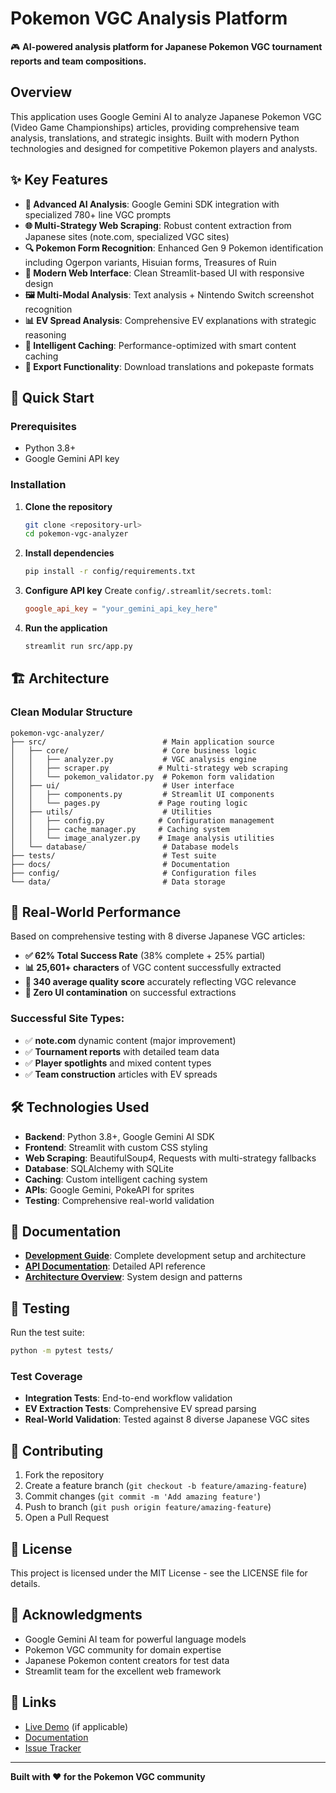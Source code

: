 # Pokemon VGC Analysis Platform

🎮 **AI-powered analysis platform for Japanese Pokemon VGC tournament reports and team compositions.**

## Overview

This application uses Google Gemini AI to analyze Japanese Pokemon VGC (Video Game Championships) articles, providing comprehensive team analysis, translations, and strategic insights. Built with modern Python technologies and designed for competitive Pokemon players and analysts.

## ✨ Key Features

- **🤖 Advanced AI Analysis**: Google Gemini SDK integration with specialized 780+ line VGC prompts
- **🌐 Multi-Strategy Web Scraping**: Robust content extraction from Japanese sites (note.com, specialized VGC sites)
- **🔍 Pokemon Form Recognition**: Enhanced Gen 9 Pokemon identification including Ogerpon variants, Hisuian forms, Treasures of Ruin
- **📱 Modern Web Interface**: Clean Streamlit-based UI with responsive design
- **🖼️ Multi-Modal Analysis**: Text analysis + Nintendo Switch screenshot recognition
- **📊 EV Spread Analysis**: Comprehensive EV explanations with strategic reasoning
- **💾 Intelligent Caching**: Performance-optimized with smart content caching
- **📁 Export Functionality**: Download translations and pokepaste formats

## 🚀 Quick Start

### Prerequisites
- Python 3.8+
- Google Gemini API key

### Installation

1. **Clone the repository**
   ```bash
   git clone <repository-url>
   cd pokemon-vgc-analyzer
   ```

2. **Install dependencies**
   ```bash
   pip install -r config/requirements.txt
   ```

3. **Configure API key**
   Create `config/.streamlit/secrets.toml`:
   ```toml
   google_api_key = "your_gemini_api_key_here"
   ```

4. **Run the application**
   ```bash
   streamlit run src/app.py
   ```

## 🏗️ Architecture

### Clean Modular Structure
```
pokemon-vgc-analyzer/
├── src/                          # Main application source
│   ├── core/                     # Core business logic
│   │   ├── analyzer.py           # VGC analysis engine
│   │   ├── scraper.py           # Multi-strategy web scraping
│   │   └── pokemon_validator.py  # Pokemon form validation
│   ├── ui/                       # User interface
│   │   ├── components.py         # Streamlit UI components
│   │   └── pages.py             # Page routing logic
│   ├── utils/                    # Utilities
│   │   ├── config.py            # Configuration management
│   │   ├── cache_manager.py     # Caching system
│   │   └── image_analyzer.py    # Image analysis utilities
│   └── database/                 # Database models
├── tests/                        # Test suite
├── docs/                         # Documentation
├── config/                       # Configuration files
└── data/                         # Data storage
```

## 🎯 Real-World Performance

Based on comprehensive testing with 8 diverse Japanese VGC articles:

- **✅ 62% Total Success Rate** (38% complete + 25% partial)
- **📊 25,601+ characters** of VGC content successfully extracted
- **🎯 340 average quality score** accurately reflecting VGC relevance
- **🔧 Zero UI contamination** on successful extractions

### Successful Site Types:
- ✅ **note.com** dynamic content (major improvement)
- ✅ **Tournament reports** with detailed team data
- ✅ **Player spotlights** and mixed content types
- ✅ **Team construction** articles with EV spreads

## 🛠️ Technologies Used

- **Backend**: Python 3.8+, Google Gemini AI SDK
- **Frontend**: Streamlit with custom CSS styling
- **Web Scraping**: BeautifulSoup4, Requests with multi-strategy fallbacks
- **Database**: SQLAlchemy with SQLite
- **Caching**: Custom intelligent caching system
- **APIs**: Google Gemini, PokeAPI for sprites
- **Testing**: Comprehensive real-world validation

## 📖 Documentation

- **[Development Guide](docs/CLAUDE.md)**: Complete development setup and architecture
- **[API Documentation](docs/API.md)**: Detailed API reference
- **[Architecture Overview](docs/ARCHITECTURE.md)**: System design and patterns

## 🧪 Testing

Run the test suite:
```bash
python -m pytest tests/
```

### Test Coverage
- **Integration Tests**: End-to-end workflow validation
- **EV Extraction Tests**: Comprehensive EV spread parsing
- **Real-World Validation**: Tested against 8 diverse Japanese VGC sites

## 🤝 Contributing

1. Fork the repository
2. Create a feature branch (`git checkout -b feature/amazing-feature`)
3. Commit changes (`git commit -m 'Add amazing feature'`)
4. Push to branch (`git push origin feature/amazing-feature`)
5. Open a Pull Request

## 📄 License

This project is licensed under the MIT License - see the LICENSE file for details.

## 🙏 Acknowledgments

- Google Gemini AI team for powerful language models
- Pokemon VGC community for domain expertise
- Japanese Pokemon content creators for test data
- Streamlit team for the excellent web framework

## 🔗 Links

- [Live Demo](link-to-demo) (if applicable)
- [Documentation](docs/)
- [Issue Tracker](link-to-issues)

---

**Built with ❤️ for the Pokemon VGC community**
